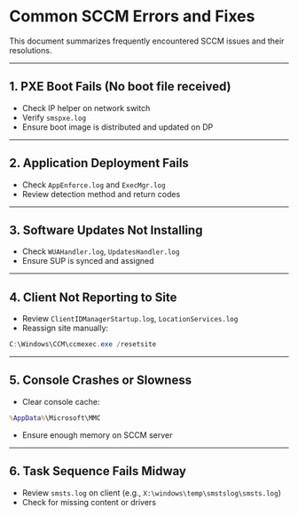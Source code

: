 
# Common SCCM Errors and Fixes

This document summarizes frequently encountered SCCM issues and their resolutions.

---

## 1. PXE Boot Fails (No boot file received)

- Check IP helper on network switch
- Verify `smspxe.log`
- Ensure boot image is distributed and updated on DP

---

## 2. Application Deployment Fails

- Check `AppEnforce.log` and `ExecMgr.log`
- Review detection method and return codes

---

## 3. Software Updates Not Installing

- Check `WUAHandler.log`, `UpdatesHandler.log`
- Ensure SUP is synced and assigned

---

## 4. Client Not Reporting to Site

- Review `ClientIDManagerStartup.log`, `LocationServices.log`
- Reassign site manually:
```powershell
C:\Windows\CCM\ccmexec.exe /resetsite
```

---

## 5. Console Crashes or Slowness

- Clear console cache:
```cmd
%AppData%\Microsoft\MMC
```
- Ensure enough memory on SCCM server

---

## 6. Task Sequence Fails Midway

- Review `smsts.log` on client (e.g., `X:\windows\temp\smstslog\smsts.log`)
- Check for missing content or drivers

